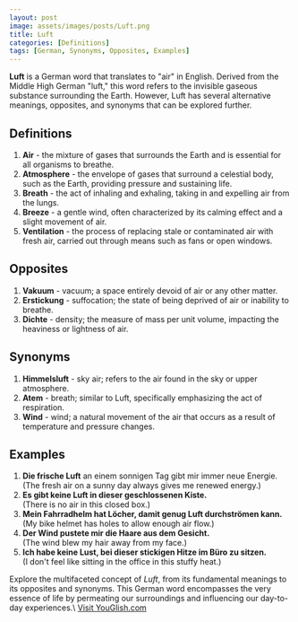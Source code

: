 ```yaml
---
layout: post
image: assets/images/posts/Luft.png
title: Luft
categories: [Definitions]
tags: [German, Synonyms, Opposites, Examples]
---
```


**Luft** is a German word that translates to "air" in English. Derived from the Middle High German "luft," this word refers to the invisible gaseous substance surrounding the Earth. However, Luft has several alternative meanings, opposites, and synonyms that can be explored further.

## Definitions
1. **Air** - the mixture of gases that surrounds the Earth and is essential for all organisms to breathe.
2. **Atmosphere** - the envelope of gases that surround a celestial body, such as the Earth, providing pressure and sustaining life.
3. **Breath** - the act of inhaling and exhaling, taking in and expelling air from the lungs.
4. **Breeze** - a gentle wind, often characterized by its calming effect and a slight movement of air.
5. **Ventilation** - the process of replacing stale or contaminated air with fresh air, carried out through means such as fans or open windows.

## Opposites
1. **Vakuum** - vacuum; a space entirely devoid of air or any other matter.
2. **Erstickung** - suffocation; the state of being deprived of air or inability to breathe.
3. **Dichte** - density; the measure of mass per unit volume, impacting the heaviness or lightness of air.

## Synonyms
1. **Himmelsluft** - sky air; refers to the air found in the sky or upper atmosphere.
2. **Atem** - breath; similar to Luft, specifically emphasizing the act of respiration.
3. **Wind** - wind; a natural movement of the air that occurs as a result of temperature and pressure changes.

## Examples
1. **Die frische Luft** an einem sonnigen Tag gibt mir immer neue Energie.  
   (The fresh air on a sunny day always gives me renewed energy.)
2. **Es gibt keine Luft in dieser geschlossenen Kiste.**  
   (There is no air in this closed box.)
3. **Mein Fahrradhelm hat Löcher, damit genug Luft durchströmen kann.**  
   (My bike helmet has holes to allow enough air flow.)
4. **Der Wind pustete mir die Haare aus dem Gesicht.**  
   (The wind blew my hair away from my face.)
5. **Ich habe keine Lust, bei dieser stickigen Hitze im Büro zu sitzen.**  
   (I don't feel like sitting in the office in this stuffy heat.)

Explore the multifaceted concept of *Luft*, from its fundamental meanings to its opposites and synonyms. This German word encompasses the very essence of life by permeating our surroundings and influencing our day-to-day experiences.\ <a id="yg-widget-0" class="youglish-widget" data-query="Luft" data-lang="german" data-components="8412" data-auto-start="0" data-bkg-color="theme_light" data-title="How%20to%20pronounce%20Luft%20in%20German"  rel="nofollow" href="https://youglish.com">Visit YouGlish.com</a><script async src="https://youglish.com/public/emb/widget.js" charset="utf-8"></script>